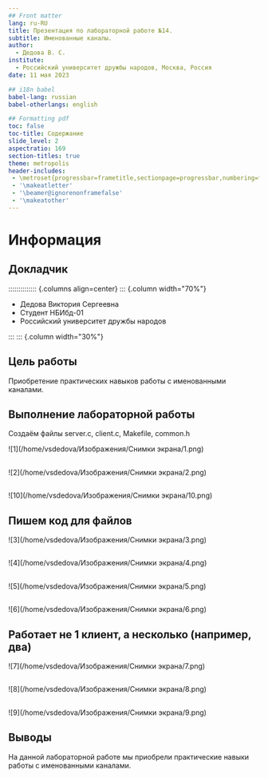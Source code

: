 ```yaml
---
## Front matter
lang: ru-RU
title: Презентация по лабораторной работе №14.
subtitle: Именованные каналы.
author:
  - Дедова В. С.
institute:
  - Российский университет дружбы народов, Москва, Россия
date: 11 мая 2023

## i18n babel
babel-lang: russian
babel-otherlangs: english

## Formatting pdf
toc: false
toc-title: Содержание
slide_level: 2
aspectratio: 169
section-titles: true
theme: metropolis
header-includes:
 - \metroset{progressbar=frametitle,sectionpage=progressbar,numbering=fraction}
 - '\makeatletter'
 - '\beamer@ignorenonframefalse'
 - '\makeatother'
---
```


# Информация

## Докладчик

:::::::::::::: {.columns align=center}
::: {.column width="70%"}

  * Дедова Виктория Сергеевна
  * Студент НБИбд-01
  * Российский университет дружбы народов

:::
::: {.column width="30%"}


## Цель работы

Приобретение практических навыков работы с именованными каналами.

## Выполнение лабораторной работы

Создаём файлы server.c, client.c, Makefile, common.h

![1](/home/vsdedova/Изображения/Снимки экрана/1.png)

##
![2](/home/vsdedova/Изображения/Снимки экрана/2.png)

##
![10](/home/vsdedova/Изображения/Снимки экрана/10.png)

## Пишем код для файлов

![3](/home/vsdedova/Изображения/Снимки экрана/3.png)

##
![4](/home/vsdedova/Изображения/Снимки экрана/4.png)

##
![5](/home/vsdedova/Изображения/Снимки экрана/5.png)

##
![6](/home/vsdedova/Изображения/Снимки экрана/6.png)

## Работает не 1 клиент, а несколько (например, два)

![7](/home/vsdedova/Изображения/Снимки экрана/7.png)

##
![8](/home/vsdedova/Изображения/Снимки экрана/8.png)

##
![9](/home/vsdedova/Изображения/Снимки экрана/9.png)

##  Выводы

На данной лабораторной работе мы приобрели практические навыки работы с именованными каналами.


